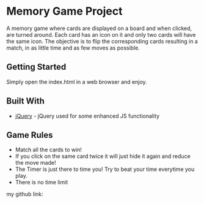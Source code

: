 # Memory Game Project
A memory game where cards are displayed on a board and when clicked, are turned around. Each card has an icon on it and only two cards will have the same 
icon. The objective is to flip the corresponding cards resulting in a match, in as little time and as few moves as possible.

## Getting Started

Simply open the index.html in a web browser and enjoy.

## Built With

* [jQuery](https://jquery.com/) - jQuery used for some enhanced JS functionality

## Game Rules
* Match all the cards to win!
* If you click on the same card twice it will just hide it again and reduce the move made!
* The Timer is just there to time you! Try to beat your time everytime you play.
* There is no time limit
 

my github link: